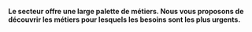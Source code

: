 **Le secteur offre une large palette de métiers. Nous vous proposons de découvrir les métiers pour lesquels les besoins sont les plus urgents.**